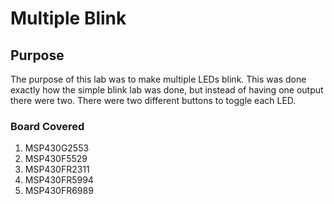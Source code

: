 # Multiple Blink
## Purpose
The purpose of this lab was to make multiple LEDs blink.  This was done exactly how the simple blink lab was done, but instead of having one output there were two.  There were two different buttons to toggle each LED.
### Board Covered
1. MSP430G2553
2. MSP430F5529
3. MSP430FR2311
4. MSP430FR5994
5. MSP430FR6989

